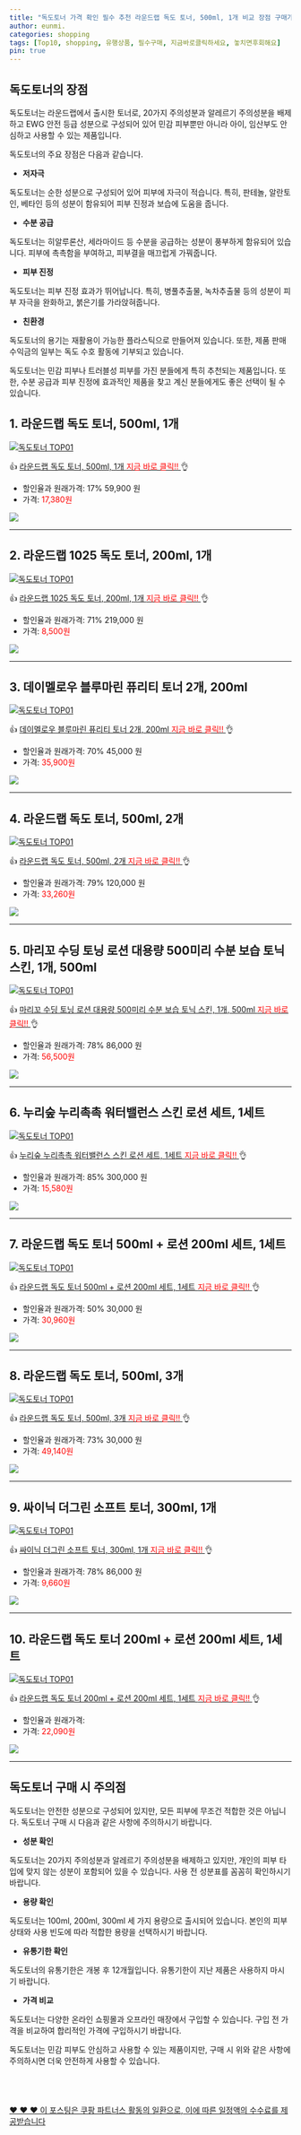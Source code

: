 ```yaml
---
title: "독도토너 가격 확인 필수 추천 라운드랩 독도 토너, 500ml, 1개 비교 장점 구매가이드"
author: eunmi.
categories: shopping
tags: [Top10, shopping, 유행상품, 필수구매, 지금바로클릭하세요, 놓치면후회해요]
pin: true
---
```

**<h2>독도토너의 장점</h2>**

독도토너는 라운드랩에서 출시한 토너로, 20가지 주의성분과 알레르기 주의성분을 배제하고 EWG 안전 등급 성분으로 구성되어 있어 민감 피부뿐만 아니라 아이, 임산부도 안심하고 사용할 수 있는 제품입니다.

독도토너의 주요 장점은 다음과 같습니다.

* **저자극**

독도토너는 순한 성분으로 구성되어 있어 피부에 자극이 적습니다. 특히, 판테놀, 알란토인, 베타인 등의 성분이 함유되어 피부 진정과 보습에 도움을 줍니다.

* **수분 공급**

독도토너는 히알루론산, 세라마이드 등 수분을 공급하는 성분이 풍부하게 함유되어 있습니다. 피부에 촉촉함을 부여하고, 피부결을 매끄럽게 가꿔줍니다.

* **피부 진정**

독도토너는 피부 진정 효과가 뛰어납니다. 특히, 병풀추출물, 녹차추출물 등의 성분이 피부 자극을 완화하고, 붉은기를 가라앉혀줍니다.

* **친환경**

독도토너의 용기는 재활용이 가능한 플라스틱으로 만들어져 있습니다. 또한, 제품 판매 수익금의 일부는 독도 수호 활동에 기부되고 있습니다.

독도토너는 민감 피부나 트러블성 피부를 가진 분들에게 특히 추천되는 제품입니다. 또한, 수분 공급과 피부 진정에 효과적인 제품을 찾고 계신 분들에게도 좋은 선택이 될 수 있습니다.

   

## 1. 라운드랩 독도 토너, 500ml, 1개

[![독도토너 TOP01](https://thumbnail9.coupangcdn.com/thumbnails/remote/230x230ex/image/retail/images/3226001223578882-9222f04f-560c-4035-a00c-4f83e43b2902.jpg)](https://link.coupang.com/re/AFFSDP?lptag=AF3617701&subid=GithubCoopas&pageKey=1414809213&traceid=V0-153&itemId=2451494211&vendorItemId=70445138100)


👍 [라운드랩 독도 토너, 500ml, 1개 <font color=red> 지금 바로 클릭!! </font> ](https://link.coupang.com/re/AFFSDP?lptag=AF3617701&subid=GithubCoopas&pageKey=1414809213&traceid=V0-153&itemId=2451494211&vendorItemId=70445138100) 👌 


- 할인율과 원래가격: 17%  59,900   원
- 가격: <span style='color:red'>17,380원</span>

[![](/discount_price.png)](https://link.coupang.com/re/AFFSDP?lptag=AF3617701&subid=GithubCoopas&pageKey=1414809213&traceid=V0-153&itemId=2451494211&vendorItemId=70445138100)

---


   

## 2. 라운드랩 1025 독도 토너, 200ml, 1개

[![독도토너 TOP01](https://thumbnail6.coupangcdn.com/thumbnails/remote/230x230ex/image/retail/images/2282567010300823-82e6a144-35b2-4602-b7a2-f5b8e8703863.jpg)](https://link.coupang.com/re/AFFSDP?lptag=AF3617701&subid=GithubCoopas&pageKey=1414809213&traceid=V0-153&itemId=2779751047&vendorItemId=5484609359)


👍 [라운드랩 1025 독도 토너, 200ml, 1개 <font color=red> 지금 바로 클릭!! </font> ](https://link.coupang.com/re/AFFSDP?lptag=AF3617701&subid=GithubCoopas&pageKey=1414809213&traceid=V0-153&itemId=2779751047&vendorItemId=5484609359) 👌 


- 할인율과 원래가격: 71%  219,000   원
- 가격: <span style='color:red'>8,500원</span>

[![](/discount_price.png)](https://link.coupang.com/re/AFFSDP?lptag=AF3617701&subid=GithubCoopas&pageKey=1414809213&traceid=V0-153&itemId=2779751047&vendorItemId=5484609359)

---


   

## 3. 데이멜로우 블루마린 퓨리티 토너 2개, 200ml

[![독도토너 TOP01](https://thumbnail9.coupangcdn.com/thumbnails/remote/230x230ex/image/vendor_inventory/23b9/09341b7ad5e5766b448aa75be26bc2a4be946eb3b5723a639d8d2ffbb179.jpg)](https://link.coupang.com/re/AFFSDP?lptag=AF3617701&subid=GithubCoopas&pageKey=5024654343&traceid=V0-153&itemId=6723091705&vendorItemId=74016083748)


👍 [데이멜로우 블루마린 퓨리티 토너 2개, 200ml <font color=red> 지금 바로 클릭!! </font> ](https://link.coupang.com/re/AFFSDP?lptag=AF3617701&subid=GithubCoopas&pageKey=5024654343&traceid=V0-153&itemId=6723091705&vendorItemId=74016083748) 👌 


- 할인율과 원래가격: 70%  45,000   원
- 가격: <span style='color:red'>35,900원</span>

[![](/discount_price.png)](https://link.coupang.com/re/AFFSDP?lptag=AF3617701&subid=GithubCoopas&pageKey=5024654343&traceid=V0-153&itemId=6723091705&vendorItemId=74016083748)

---


   

## 4. 라운드랩 독도 토너, 500ml, 2개

[![독도토너 TOP01](https://thumbnail8.coupangcdn.com/thumbnails/remote/230x230ex/image/retail/images/d2bf24ec-d94d-4aec-ad26-5894ae4ca4929210993002707270213.png)](https://link.coupang.com/re/AFFSDP?lptag=AF3617701&subid=GithubCoopas&pageKey=1414809213&traceid=V0-153&itemId=19167549620&vendorItemId=86285862718)


👍 [라운드랩 독도 토너, 500ml, 2개 <font color=red> 지금 바로 클릭!! </font> ](https://link.coupang.com/re/AFFSDP?lptag=AF3617701&subid=GithubCoopas&pageKey=1414809213&traceid=V0-153&itemId=19167549620&vendorItemId=86285862718) 👌 


- 할인율과 원래가격: 79%  120,000   원
- 가격: <span style='color:red'>33,260원</span>

[![](/discount_price.png)](https://link.coupang.com/re/AFFSDP?lptag=AF3617701&subid=GithubCoopas&pageKey=1414809213&traceid=V0-153&itemId=19167549620&vendorItemId=86285862718)

---


   

## 5. 마리꼬 수딩 토닝 로션 대용량 500미리 수분 보습 토닉 스킨, 1개, 500ml

[![독도토너 TOP01](https://thumbnail10.coupangcdn.com/thumbnails/remote/230x230ex/image/vendor_inventory/34c1/f68d1dba4825a34b88ec632c40de957b0c320bce8a8404c3b31166e401cf.jpg)](https://link.coupang.com/re/AFFSDP?lptag=AF3617701&subid=GithubCoopas&pageKey=7704026426&traceid=V0-153&itemId=20634154610&vendorItemId=87708091431)


👍 [마리꼬 수딩 토닝 로션 대용량 500미리 수분 보습 토닉 스킨, 1개, 500ml <font color=red> 지금 바로 클릭!! </font> ](https://link.coupang.com/re/AFFSDP?lptag=AF3617701&subid=GithubCoopas&pageKey=7704026426&traceid=V0-153&itemId=20634154610&vendorItemId=87708091431) 👌 


- 할인율과 원래가격: 78%  86,000   원
- 가격: <span style='color:red'>56,500원</span>

[![](/discount_price.png)](https://link.coupang.com/re/AFFSDP?lptag=AF3617701&subid=GithubCoopas&pageKey=7704026426&traceid=V0-153&itemId=20634154610&vendorItemId=87708091431)

---


   

## 6. 누리숲 누리촉촉 워터밸런스 스킨 로션 세트, 1세트

[![독도토너 TOP01](https://thumbnail10.coupangcdn.com/thumbnails/remote/230x230ex/image/retail/images/683173118731285-599cb8f5-0f0b-4228-8c7a-a43c0a01238c.jpg)](https://link.coupang.com/re/AFFSDP?lptag=AF3617701&subid=GithubCoopas&pageKey=242506017&traceid=V0-153&itemId=770160105&vendorItemId=4944638714)


👍 [누리숲 누리촉촉 워터밸런스 스킨 로션 세트, 1세트 <font color=red> 지금 바로 클릭!! </font> ](https://link.coupang.com/re/AFFSDP?lptag=AF3617701&subid=GithubCoopas&pageKey=242506017&traceid=V0-153&itemId=770160105&vendorItemId=4944638714) 👌 


- 할인율과 원래가격: 85%  300,000   원
- 가격: <span style='color:red'>15,580원</span>

[![](/discount_price.png)](https://link.coupang.com/re/AFFSDP?lptag=AF3617701&subid=GithubCoopas&pageKey=242506017&traceid=V0-153&itemId=770160105&vendorItemId=4944638714)

---


   

## 7. 라운드랩 독도 토너 500ml + 로션 200ml 세트, 1세트

[![독도토너 TOP01](https://thumbnail10.coupangcdn.com/thumbnails/remote/230x230ex/image/retail/images/2422274665120793-2a898ec6-7477-460b-8a6e-7ed57067479f.jpg)](https://link.coupang.com/re/AFFSDP?lptag=AF3617701&subid=GithubCoopas&pageKey=5065206671&traceid=V0-153&itemId=6845865291&vendorItemId=74138477804)


👍 [라운드랩 독도 토너 500ml + 로션 200ml 세트, 1세트 <font color=red> 지금 바로 클릭!! </font> ](https://link.coupang.com/re/AFFSDP?lptag=AF3617701&subid=GithubCoopas&pageKey=5065206671&traceid=V0-153&itemId=6845865291&vendorItemId=74138477804) 👌 


- 할인율과 원래가격: 50%  30,000   원
- 가격: <span style='color:red'>30,960원</span>

[![](/discount_price.png)](https://link.coupang.com/re/AFFSDP?lptag=AF3617701&subid=GithubCoopas&pageKey=5065206671&traceid=V0-153&itemId=6845865291&vendorItemId=74138477804)

---


   

## 8. 라운드랩 독도 토너, 500ml, 3개

[![독도토너 TOP01](https://thumbnail6.coupangcdn.com/thumbnails/remote/230x230ex/image/retail/images/beb9f67c-eb96-4a53-adbd-2bb7911568a33497156457180092762.png)](https://link.coupang.com/re/AFFSDP?lptag=AF3617701&subid=GithubCoopas&pageKey=1414809213&traceid=V0-153&itemId=19167549814&vendorItemId=86285862886)


👍 [라운드랩 독도 토너, 500ml, 3개 <font color=red> 지금 바로 클릭!! </font> ](https://link.coupang.com/re/AFFSDP?lptag=AF3617701&subid=GithubCoopas&pageKey=1414809213&traceid=V0-153&itemId=19167549814&vendorItemId=86285862886) 👌 


- 할인율과 원래가격: 73%  30,000   원
- 가격: <span style='color:red'>49,140원</span>

[![](/discount_price.png)](https://link.coupang.com/re/AFFSDP?lptag=AF3617701&subid=GithubCoopas&pageKey=1414809213&traceid=V0-153&itemId=19167549814&vendorItemId=86285862886)

---


   

## 9. 싸이닉 더그린 소프트 토너, 300ml, 1개

[![독도토너 TOP01](https://thumbnail8.coupangcdn.com/thumbnails/remote/230x230ex/image/retail/images/2023/08/03/10/1/403be5d7-1e75-4b24-85ab-b7c068be4689.jpg)](https://link.coupang.com/re/AFFSDP?lptag=AF3617701&subid=GithubCoopas&pageKey=7356722625&traceid=V0-153&itemId=18944068385&vendorItemId=86771303242)


👍 [싸이닉 더그린 소프트 토너, 300ml, 1개 <font color=red> 지금 바로 클릭!! </font> ](https://link.coupang.com/re/AFFSDP?lptag=AF3617701&subid=GithubCoopas&pageKey=7356722625&traceid=V0-153&itemId=18944068385&vendorItemId=86771303242) 👌 


- 할인율과 원래가격: 78%  86,000   원
- 가격: <span style='color:red'>9,660원</span>

[![](/discount_price.png)](https://link.coupang.com/re/AFFSDP?lptag=AF3617701&subid=GithubCoopas&pageKey=7356722625&traceid=V0-153&itemId=18944068385&vendorItemId=86771303242)

---


   

## 10. 라운드랩 독도 토너 200ml + 로션 200ml 세트, 1세트

[![독도토너 TOP01](https://thumbnail9.coupangcdn.com/thumbnails/remote/230x230ex/image/retail/images/4089689149547748-3cdc53a9-9448-4a1f-ba79-553af99a0921.jpg)](https://link.coupang.com/re/AFFSDP?lptag=AF3617701&subid=GithubCoopas&pageKey=6373126410&traceid=V0-153&itemId=13507841231&vendorItemId=80761919972)


👍 [라운드랩 독도 토너 200ml + 로션 200ml 세트, 1세트 <font color=red> 지금 바로 클릭!! </font> ](https://link.coupang.com/re/AFFSDP?lptag=AF3617701&subid=GithubCoopas&pageKey=6373126410&traceid=V0-153&itemId=13507841231&vendorItemId=80761919972) 👌 


- 할인율과 원래가격: 
- 가격: <span style='color:red'>22,090원</span>

[![](/discount_price.png)](https://link.coupang.com/re/AFFSDP?lptag=AF3617701&subid=GithubCoopas&pageKey=6373126410&traceid=V0-153&itemId=13507841231&vendorItemId=80761919972)

---
**<h2>독도토너 구매 시 주의점</h2>**

독도토너는 안전한 성분으로 구성되어 있지만, 모든 피부에 무조건 적합한 것은 아닙니다. 독도토너 구매 시 다음과 같은 사항에 주의하시기 바랍니다.

* **성분 확인**

독도토너는 20가지 주의성분과 알레르기 주의성분을 배제하고 있지만, 개인의 피부 타입에 맞지 않는 성분이 포함되어 있을 수 있습니다. 사용 전 성분표를 꼼꼼히 확인하시기 바랍니다.

* **용량 확인**

독도토너는 100ml, 200ml, 300ml 세 가지 용량으로 출시되어 있습니다. 본인의 피부 상태와 사용 빈도에 따라 적합한 용량을 선택하시기 바랍니다.

* **유통기한 확인**

독도토너의 유통기한은 개봉 후 12개월입니다. 유통기한이 지난 제품은 사용하지 마시기 바랍니다.

* **가격 비교**

독도토너는 다양한 온라인 쇼핑몰과 오프라인 매장에서 구입할 수 있습니다. 구입 전 가격을 비교하여 합리적인 가격에 구입하시기 바랍니다.

독도토너는 민감 피부도 안심하고 사용할 수 있는 제품이지만, 구매 시 위와 같은 사항에 주의하시면 더욱 안전하게 사용할 수 있습니다.<br><br><br><br><br> [ ❤ ❤ ❤ 이 포스팅은 쿠팡 파트너스 활동의 일환으로, 이에 따른 일정액의 수수료를 제공받습니다](https://link.coupang.com/a/bcEFyh)